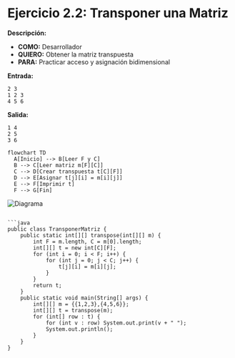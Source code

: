 # Ejercicio 2.2: Transponer una Matriz  
**Descripción:**  
- **COMO:** Desarrollador  
- **QUIERO:** Obtener la matriz transpuesta  
- **PARA:** Practicar acceso y asignación bidimensional  

**Entrada:**  
```
2 3  
1 2 3  
4 5 6
```

**Salida:**  
```
1 4  
2 5  
3 6
```

```mermaid
flowchart TD
  A[Inicio] --> B[Leer F y C]  
  B --> C[Leer matriz m[F][C]]  
  C --> D[Crear transpuesta t[C][F]]  
  D --> E[Asignar t[j][i] = m[i][j]]  
  E --> F[Imprimir t]  
  F --> G[Fin]
```

![Diagrama](/cristhian-pardo-data-structures-portfolio/images/2.%20Matrices/diagram2.png)
```

```java
public class TransponerMatriz {
    public static int[][] transpose(int[][] m) {
        int F = m.length, C = m[0].length;
        int[][] t = new int[C][F];
        for (int i = 0; i < F; i++) {
            for (int j = 0; j < C; j++) {
                t[j][i] = m[i][j];
            }
        }
        return t;
    }
    public static void main(String[] args) {
        int[][] m = {{1,2,3},{4,5,6}};
        int[][] t = transpose(m);
        for (int[] row : t) {
            for (int v : row) System.out.print(v + " ");
            System.out.println();
        }
    }
}
```